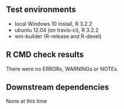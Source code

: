 ## Test environments
* local Windows 10 install, R 3.2.2
* ubuntu 12.04 (on travis-ci), R 3.2.2
* win-builder (R-release and R-devel)

## R CMD check results
There were no ERRORs, WARNINGs or NOTEs.

## Downstream dependencies
None at this time
